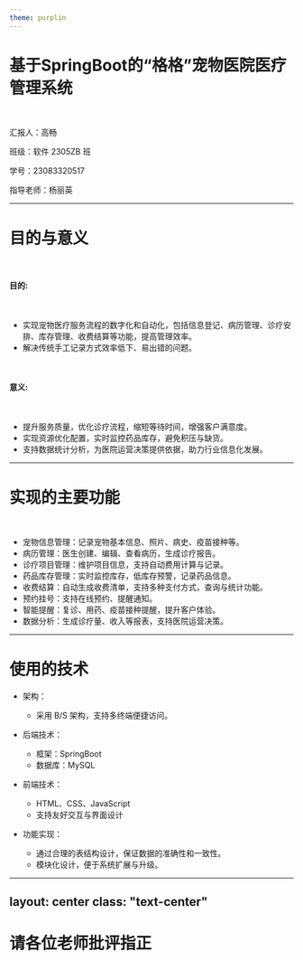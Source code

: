 ```yaml
---
theme: purplin
---
```


# 基于SpringBoot的“格格”宠物医院医疗管理系统

<br/>

汇报人：高畅

班级：软件 2305ZB 班

学号：23083320517

指导老师：杨丽英

---

# 目的与意义

<br />

#### 目的:
<br />

- 实现宠物医疗服务流程的数字化和自动化，包括信息登记、病历管理、诊疗安排、库存管理、收费结算等功能，提高管理效率。
- 解决传统手工记录方式效率低下、易出错的问题。

<br />

#### 意义:
<br />

- 提升服务质量，优化诊疗流程，缩短等待时间，增强客户满意度。
- 实现资源优化配置，实时监控药品库存，避免积压与缺货。
- 支持数据统计分析，为医院运营决策提供依据，助力行业信息化发展。

---

# 实现的主要功能
<br />

- 宠物信息管理：记录宠物基本信息、照片、病史、疫苗接种等。
- 病历管理：医生创建、编辑、查看病历，生成诊疗报告。
- 诊疗项目管理：维护项目信息，支持自动费用计算与记录。
- 药品库存管理：实时监控库存，低库存预警，记录药品信息。
- 收费结算：自动生成收费清单，支持多种支付方式，查询与统计功能。
- 预约挂号：支持在线预约、提醒通知。
- 智能提醒：复诊、用药、疫苗接种提醒，提升客户体验。
- 数据分析：生成诊疗量、收入等报表，支持医院运营决策。

---

# 使用的技术

- 架构：
    - 采用 B/S 架构，支持多终端便捷访问。

- 后端技术：
    - 框架：SpringBoot
    - 数据库：MySQL

- 前端技术：
    - HTML、CSS、JavaScript
    - 支持友好交互与界面设计

- 功能实现：
    - 通过合理的表结构设计，保证数据的准确性和一致性。
    - 模块化设计，便于系统扩展与升级。

--- 
layout: center
class: "text-center"
---

# 请各位老师批评指正
